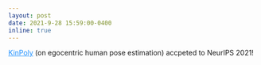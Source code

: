 ```yaml
---
layout: post
date: 2021-9-28 15:59:00-0400
inline: true
---
```


<a href="https://arxiv.org/abs/2106.05969v2" style="color: DodgerBlue">KinPoly</a> (on egocentric human pose estimation) accpeted to NeurIPS 2021!


